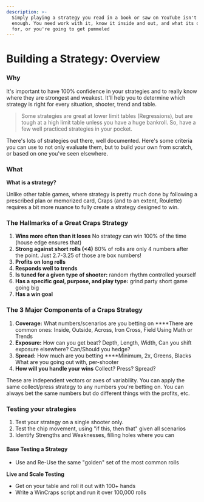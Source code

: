 ```yaml
---
description: >-
  Simply playing a strategy you read in a book or saw on YouTube isn't good
  enough. You need work with it, know it inside and out, and what its designed
  for, or you're going to get pummeled
---
```


# Building a Strategy: Overview

### Why

It's important to have 100% confidence in your strategies and to really know where they are strongest and weakest. It'll help you to determine which strategy is right for every situation, shooter, trend and table.

> Some strategies are great at lower limit tables \(Regressions\), but are tough at a high limit table unless you have a huge bankroll. So, have a few well practiced strategies in your pocket.

There's lots of strategies out there, well documented. Here's some criteria you can use to not only evaluate them, but to build your own from scratch, or based on one you've seen elsewhere.

### What

**What is a strategy?**

Unlike other table games, where strategy is pretty much done by following a prescribed plan or memorized card, Craps \(and to an extent, Roulette\) requires a bit more nuance to fully create a strategy designed to win.

### The Hallmarks of a Great Craps Strategy

1. **Wins more often than it loses** No strategy can win 100% of the time \(house edge ensures that\)
2. **Strong against short rolls \(&lt;4\)** 80% of rolls are only 4 numbers after the point.  Just 2.7-3.25 of those are box numbers!
3. **Profits on long rolls**     
4. **Responds well to trends**
5. **Is tuned for a given type of shooter:**  random rhythm controlled yourself
6. **Has a specific goal, purpose, and play type:**  grind party short game going big
7. **Has a win goal**

### The 3 Major Components of a Craps Strategy

1. **Coverage:** What numbers/scenarios are you betting on ****There are common ones: Inside, Outside, Across, Iron Cross, Field Using Math or Trends
2. **Exposure:** How can you get beat? Depth, Length, Width,  Can you shift exposure elsewhere? Can/Should you hedge?
3. **Spread:** How much are you betting ****Minimum, 2x, Greens, Blacks What are you going out with, per-shooter
4. **How will you handle your wins** Collect? Press? Spread?

These are independent vectors or axes of variability.  You can apply the same collect/press strategy to any numbers you're betting on. You can always bet the same numbers but do different things with the profits, etc.

### Testing your strategies

1. Test your strategy on a single shooter only.
2. Test the chip movement, using "if this, then that" given all scenarios
3. Identify Strengths and Weaknesses, filling holes where you can

#### Base Testing a Strategy

* Use and Re-Use the same "golden" set of the most common rolls

**Live and Scale Testing**

* Get on your table and roll it out with 100+ hands
* Write a WinCraps script and run it over 100,000 rolls

### 

